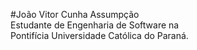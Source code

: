 #João Vitor Cunha Assumpção  
Estudante de Engenharia de Software na  
Pontifícia Universidade Católica do Paraná.  
